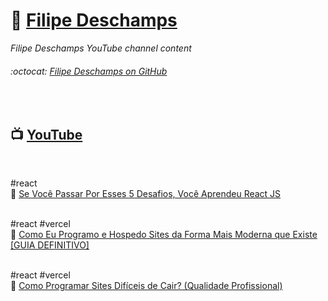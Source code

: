 # :link: [Filipe Deschamps](https://filipedeschamps.com.br/)

_Filipe Deschamps YouTube channel content_  

###### :octocat: [Filipe Deschamps on GitHub](https://github.com/filipedeschamps)  
<br>

## :tv: [YouTube](https://www.youtube.com/FilipeDeschamps)
<br>

#react  
:link: [Se Você Passar Por Esses 5 Desafios, Você Aprendeu React JS](./20201102)  
<br>

#react #vercel  
:link: [Como Eu Programo e Hospedo Sites da Forma Mais Moderna que Existe [GUIA DEFINITIVO]](./20201109)  
<br>

#react #vercel  
:link: [Como Programar Sites Difíceis de Cair? (Qualidade Profissional)](./20201130)  
<br>